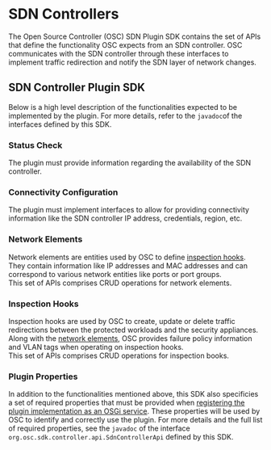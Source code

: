 # SDN Controllers

The Open Source Controller (OSC) SDN Plugin SDK contains the set of APIs that define the functionality OSC expects from an SDN controller. 
OSC communicates with the SDN controller through these interfaces to implement traffic redirection and notify the SDN layer of network changes.  


## SDN Controller Plugin SDK
Below is a high level description of the functionalities expected to be implemented by the plugin. For more details, refer to the  `javadoc`of the interfaces defined by this SDK. 

### Status Check
The plugin must provide information regarding the availability of the SDN controller.

### Connectivity Configuration
The plugin must implement interfaces to allow for providing connectivity information like the SDN controller IP address, credentials, region, etc.

### Network Elements
Network elements are entities used by OSC to define [inspection hooks](#inspection-hooks). They contain information like IP addresses and MAC addresses and can correspond to various network entities like ports or port groups.  
This set of APIs comprises CRUD operations for network elements.

### Inspection Hooks
Inspection hooks are used by OSC to create, update or delete traffic redirections between the protected workloads and the security appliances.  Along with the [network elements](#network-elements), OSC provides failure policy information and VLAN tags when operating on inspection hooks.  
This set of APIs comprises CRUD operations for inspection books.

### Plugin Properties
In addition to the functionalities mentioned above, this SDK also specificies a set of required properties that must be provided when [registering the plugin implementation as an OSGi service](osgi_plugin.md#exposing-the-service-provided-by-the-plugin). These properties will be used by OSC to identify and correctly use the plugin.  For more details and the full list of required properties, see the `javadoc` of the interface `org.osc.sdk.controller.api.SdnControllerApi` defined by this SDK.  
